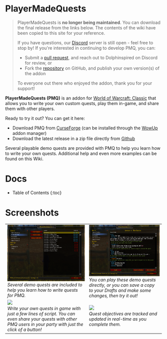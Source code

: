 # PlayerMadeQuests

> PlayerMadeQuests is **no longer being maintained**. You can download the final release from the links below. The contents of the wiki have been copied to this site for your reference.
>
> If you have questions, our [Discord](https://discord.gg/gHMjCgs) server is still open - feel free to stop by! If you're interested in continuing to develop PMQ, you can:
> * Submit a [pull request](https://github.com/runeberry/PlayerMadeQuests/pulls), and reach out to Dolphinspired on Discord for review, or
> * Fork the [repository](https://github.com/runeberry/PlayerMadeQuests) on GitHub, and publish your own version(s) of the addon
>
> To everyone out there who enjoyed the addon, thank you for your support!

**PlayerMadeQuests (PMQ)** is an addon for [World of Warcraft: Classic](https://worldofwarcraft.com/en-us/wowclassic) that allows you to write your own custom quests, play them in-game, and share them with other players.

Ready to try it out? You can get it here:

* Download PMQ from [CurseForge](https://www.curseforge.com/wow/addons/pmq) (can be installed through the [WowUp](https://wowup.io/) addon manager)
* Download the latest release in a zip file directly from [Github](https://github.com/runeberry/PlayerMadeQuests/releases)

Several playable demo quests are provided with PMQ to help you learn how to write your own quests. Additional help and even more examples can be found on this Wiki.

# Docs

* Table of Contents
{:toc}

# Screenshots

<table>
  <tr>
    <td>
      <a href="assets/images/demo1.png"><img src="assets/images/demo1.png"/></a><br/>
      <i>Several demo quests are included to help you learn how to write quests for PMQ.</i>
    </td>
    <td>
      <a href="assets/images/demo2.png"><img src="assets/images/demo2.png"/></a><br/>
      <i>You can play these demo quests directly, or you can save a copy to your Drafts and make some changes, then try it out!</i>
    </td>
  </tr>
  <tr>
    <td>
      <a href="assets/images/draft1.png"><img src="assets/images/draft1.png"/></a><br/>
      <i>Write your own quests in game with just a few lines of script. You can even share your quests with other PMQ users in your party with just the click of a button!</i>
    </td>
    <td>
      <a href="assets/images/quest-log1.png"><img src="assets/images/quest-log1.png"/></a><br/>
      <i>Quest objectives are tracked and updated in real-time as you complete them.</i>
    </td>
  </tr>
</table>